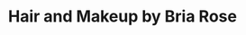---
title: "Hair and Makeup by Bria Rose"
url: /saint-louis-park/hair-and-makeup-by-bria-rose/
shop: Friseur
---